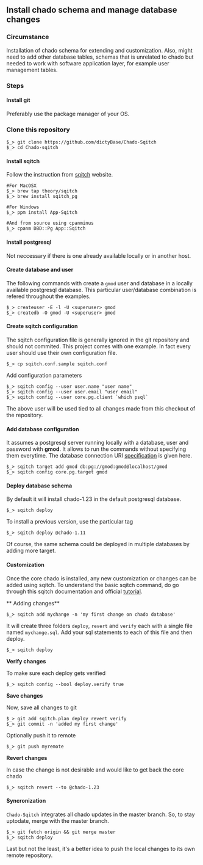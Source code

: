 ## Install chado schema and manage database changes
### Circumstance
Installation of chado schema for extending and customization. Also, might need
to add other database tables, schemas that is unrelated to chado but needed to
work with software application layer, for example user management tables.

### Steps
#### Install git
Preferably use the package manager of your OS.

### Clone this repository
```
$_> git clone https://github.com/dictyBase/Chado-Sqitch
$_> cd Chado-sqitch
```

#### Install sqitch
Follow the instruction from [sqitch](http://sqitch.org) website.

```
#For MacOSX
$_> brew tap theory/sqitch
$_> brew install sqitch_pg

#For Windows
$_> ppm install App-Sqitch

#And from source using cpanminus
$_> cpanm DBD::Pg App::Sqitch
```

#### Install postgresql 
Not neccessary if there is one already available locally or in another host.

#### Create database and user
The following commands with create a ```gmod``` user and database in a
locally available postgresql database. This particular user/database
combination is refered throughout the examples.
```
$_> createuser -E -l -U <superuser> gmod
$_> createdb -O gmod -U <superuser> gmod
```

#### Create sqitch configuration
The sqitch configuration file is generally ignored in the git repository and
should not commited. This project comes with one example. In fact every user
should use their own configuration file.
``` 
$_> cp sqitch.conf.sample sqitch.conf
``` 

Add configuration parameters
```
$_> sqitch config --user user.name "user name"
$_> sqitch config --user user.email "user email"
$_> sqitch config --user core.pg.client `which psql`
```
The above user will be used tied to all changes made from this checkout of the
repository.

#### Add database configuration 
It assumes a postgresql server running locally with a database, user and
password with __gmod__. It allows to run the commands without specifying them
everytime. The database connection URI
[specification](https://metacpan.org/pod/URI::db) is given here.
```
$_> sqitch target add gmod db:pg://gmod:gmod@localhost/gmod
$_> sqitch config core.pg.target gmod
``` 

#### Deploy database schema
By default it will install chado-1.23 in the default postgresql database.
```
$_> sqitch deploy
```
To install a previous version, use the particular tag
```
$_> sqitch deploy @chado-1.11
```
Of course, the same schema could be deployed in multiple  databases by adding
more target.


#### Customization
Once the core chado is installed, any new customization or changes can be
added using sqitch. To understand the basic sqitch command, do go through this
sqitch documentation and official
[tutorial](https://metacpan.org/pod/distribution/App-Sqitch/lib/sqitchtutorial.pod).

** Adding changes**
```
$_> sqitch add mychange -n 'my first change on chado database'
```
It will create three folders ```deploy```, ```revert``` and ```verify``` each
with a single file named ```mychange.sql```. Add your sql statements to each of
this file and then deploy.
```
$_> sqitch deploy
```

**Verify changes**

To make sure each deploy gets verified
```
$_> sqitch config --bool deploy.verify true 
```

**Save changes**

Now, save all changes to git
```
$_> git add sqitch.plan deploy revert verify
$_> git commit -n 'added my first change'
```
Optionally push it to remote
```
$_> git push myremote
```

**Revert changes**

In case the change is not desirable and would like to get back the core chado

```
$_> sqitch revert --to @chado-1.23
```

#### Syncronization
```Chado-Sqitch``` integrates all chado updates in the master branch. So, to
stay uptodate, merge with the master branch.
```
$_> git fetch origin && git merge master
$_> sqitch deploy
```
Last but not the least, it's a better idea to push the local changes to its own
remote repository.
